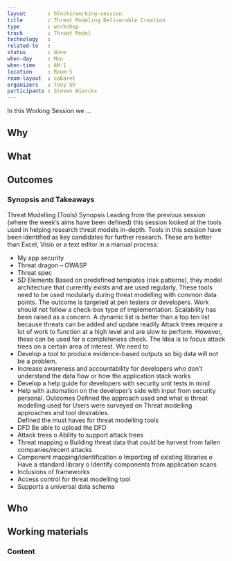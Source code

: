 ```yaml
---
layout       : blocks/working-session
title        : Threat Modeling Deliverable Creation
type         : workshop
track        : Threat Model
technology   :
related-to   :
status       : done
when-day     : Mon
when-time    : AM-1
location     : Room-5
room-layout  : cabaret
organizers   : Tony UV
participants : Steven Wierckx
---
```


In this Working Session we ...

## Why

## What

## Outcomes

###  Synopsis and Takeaways

Threat Modelling (Tools)
Synopsis 
Leading from the previous session (where the week’s aims have been defined) this session looked at the tools used in helping research threat models in-depth.
Tools in this session have been identified as key candidates for further research. These are better than Excel, Visio or a text editor in a manual process:
-	My app security
-	Threat dragon – OWASP
-	Threat spec
-	SD Elements
Based on predefined templates (risk patterns), they model architecture that currently exists and are used regularly. 
These tools need to be used modularly during threat modelling with common data points. 
The outcome is targeted at pen testers or developers. Work should not follow a check-box type of implementation. Scalability has been raised as a concern.
A dynamic list is better than a top ten list because threats can be added and update readily 
Attack trees require a lot of work to function at a high level and are slow to perform. However, these can be used for a completeness check. The Idea is to focus attack trees on a certain area of interest.
We need to 
-	Develop a tool to produce evidence-based outputs so big data will not be a problem. 
-	Increase awareness and accountability for developers who don’t understand the data flow or how the application stack works
-	Develop a help guide for developers with security unit tests in mind  
-	Help with automation on the developer’s side with input from security personal.
Outcomes
Defined the approach used and what is threat modelling used for
Users were surveyed on Threat modelling approaches and tool desirables.  
Defined the must haves for threat modelling tools
-	DFD
  Be able to upload the DFD
-	Attack trees
  o	Ability to support attack trees
-	Threat mapping
  o	Building threat data that could be harvest from fallen companies/recent attacks
-	Component mapping/identification 
  o	Importing of existing libraries 
  o	Have a standard library 
  o	Identify components from application scans 
-	Inclusions of frameworks 	
-	Access control for threat modelling tool	
-	Supports a universal data schema 

## Who

## Working materials

### Content
